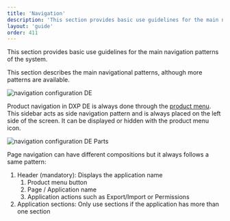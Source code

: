 ```yaml
---
title: 'Navigation'
description: 'This section provides basic use guidelines for the main navigation patterns of the system.'
layout: 'guide'
order: 411
---
```


This section provides basic use guidelines for the main navigation patterns of the system.

This section describes the main navigational patterns, although more patterns are available.

![navigation configuration DE](/images/lexicon/Navigation.jpg)

Product navigation in DXP DE is always done through the [product menu](../../sidebar/product-menu). This sidebar acts as side navigation pattern and is always placed on the left side of the screen. It can be displayed or hidden with the product menu icon.

![navigation configuration DE Parts](/images/lexicon/NavigationParts.jpg)

Page navigation can have different compositions but it always follows a same pattern:

1. Header (mandatory): Displays the application name
    1. Product menu button
    2. Page / Application name
    3. Application actions such as Export/Import or Permissions
2. Application sections: Only use sections if the application has more than one section

